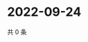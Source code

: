# 2022-09-24

共 0 条

<!-- BEGIN WEIBO -->
<!-- 最后更新时间 Sat Sep 24 2022 17:07:05 GMT+0800 (China Standard Time) -->

<!-- END WEIBO -->
